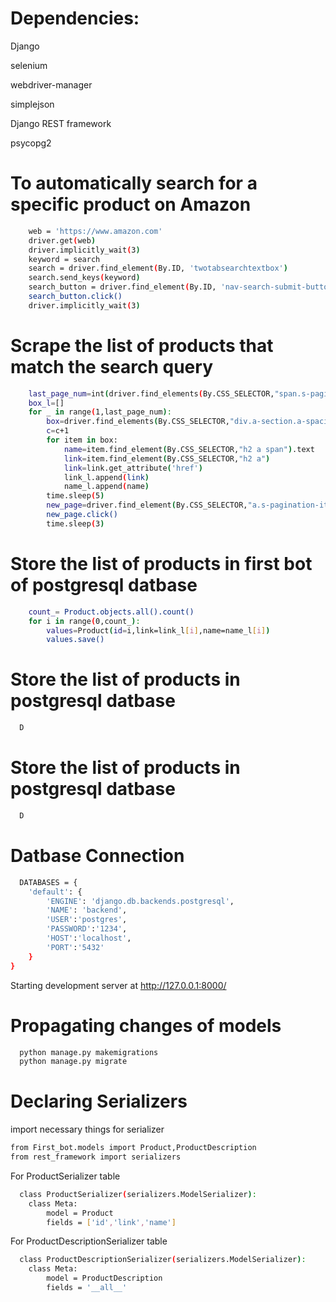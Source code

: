 

# Dependencies:

Django 

selenium

webdriver-manager

simplejson

Django REST framework

psycopg2

# To automatically search for a specific product on Amazon

```bash
    web = 'https://www.amazon.com'
    driver.get(web)
    driver.implicitly_wait(3)
    keyword = search
    search = driver.find_element(By.ID, 'twotabsearchtextbox')
    search.send_keys(keyword)
    search_button = driver.find_element(By.ID, 'nav-search-submit-button')
    search_button.click()
    driver.implicitly_wait(3)
```

# Scrape the list of products that match the search query

```bash
    last_page_num=int(driver.find_elements(By.CSS_SELECTOR,"span.s-pagination-item.s-pagination-disabled")[1].text)
    box_l=[]
    for _ in range(1,last_page_num):
        box=driver.find_elements(By.CSS_SELECTOR,"div.a-section.a-spacing-none.puis-padding-right-small.s-title-instructions-style")
        c=c+1
        for item in box:
            name=item.find_element(By.CSS_SELECTOR,"h2 a span").text
            link=item.find_element(By.CSS_SELECTOR,"h2 a")
            link=link.get_attribute('href')
            link_l.append(link)
            name_l.append(name)
        time.sleep(5)
        new_page=driver.find_element(By.CSS_SELECTOR,"a.s-pagination-item.s-pagination-next.s-pagination-button.s-pagination-separator")
        new_page.click()
        time.sleep(3)
```

# Store the list of products in first bot of  postgresql datbase

```bash
    count_= Product.objects.all().count()
    for i in range(0,count_):
        values=Product(id=i,link=link_l[i],name=name_l[i])
        values.save()
```

# Store the list of products in postgresql datbase

```bash
  D
```

# Store the list of products in postgresql datbase

```bash
  D
```
# Datbase Connection


```bash
  DATABASES = {
    'default': {
        'ENGINE': 'django.db.backends.postgresql',
        'NAME': 'backend',
        'USER':'postgres',
        'PASSWORD':'1234',
        'HOST':'localhost',
        'PORT':'5432'
    }
}
```
Starting development server at http://127.0.0.1:8000/


# Propagating changes of models

```bash
  python manage.py makemigrations
  python manage.py migrate 
```

# Declaring Serializers
import necessary things for serializer
```bash
from First_bot.models import Product,ProductDescription
from rest_framework import serializers
```
For ProductSerializer table
```bash
  class ProductSerializer(serializers.ModelSerializer):
    class Meta:
        model = Product
        fields = ['id','link','name']
```
For ProductDescriptionSerializer table
```bash
  class ProductDescriptionSerializer(serializers.ModelSerializer):
    class Meta:
        model = ProductDescription
        fields = '__all__'
```
